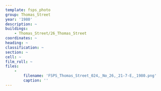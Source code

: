 ```yaml
---
template: fsps_photo
group: Thomas_Street
year: '1980'
description: ~
buildings:
    - Thomas_Street/26_Thomas_Street
coordinates: ~
heading: ~
classification: ~
section: ~
cell: ~
film_roll: ~
files:
    -
        filename: 'FSPS_Thomas_Street_024,_No_26,_21-7-E,_1980.png'
        caption: ''
---
```

